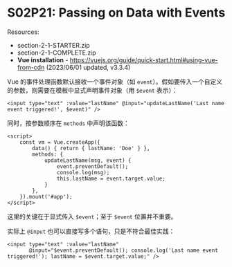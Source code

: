 # S02P21: Passing on Data with Events

Resources:

- section-2-1-STARTER.zip
- section-2-1-COMPLETE.zip
- **Vue installation** - https://vuejs.org/guide/quick-start.html#using-vue-from-cdn (2023/06/01 updated, v3.3.4)



Vue 的事件处理函数默认接收一个事件对象（如 `event`）。假如要传入一个自定义的参数，则需要在模板中显式声明事件对象（用 `$event` 表示）：

```vue
<input type="text" :value="lastName" @input="updateLastName('Last name event triggered!', $event)" />
```

同时，按参数顺序在 `methods` 中声明该函数：

```vue
<script>
    const vm = Vue.createApp({
        data() { return { lastName: 'Doe' } },
        methods: {
            updateLastName(msg, event) {
                event.preventDefault();
                console.log(msg);
                this.lastName = event.target.value;
            }
        },
    }).mount('#app');
</script>
```

这里的关键在于显式传入 `$event`；至于 `$event` 位置并不重要。

实际上 `@input` 也可以直接写多个语句，只是不符合最佳实践：

```vue
<input type="text" :value="lastName" 
       @input="$event.preventDefault(); console.log('Last name event triggered!'); lastName = $event.target.value;" />
```


